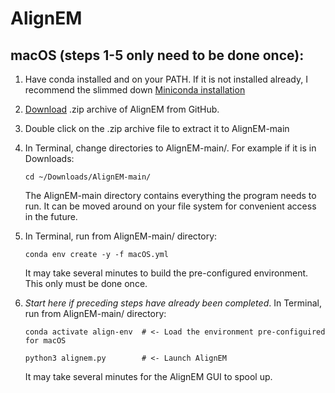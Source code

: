 # AlignEM

## macOS (steps 1-5 only need to be done once):
1. Have conda installed and on your PATH. If it is not installed already, I recommend the slimmed down [Miniconda installation](https://www.anaconda.com/docs/getting-started/miniconda/install)
2. [Download](https://github.com/joelyancey/AlignEM/archive/refs/heads/main.zip) .zip archive of AlignEM from GitHub.
3. Double click on the .zip archive file to extract it to AlignEM-main
4. In Terminal, change directories to AlignEM-main/. For example if it is in Downloads:
   
   `cd ~/Downloads/AlignEM-main/`
   
   The AlignEM-main directory contains everything the program needs to run. It can be moved around on your file system for convenient access in the future.
6. In Terminal, run from AlignEM-main/ directory:
   
   `conda env create -y -f macOS.yml`
   
   It may take several minutes to build the pre-configured environment. This only must be done once. 
7. *Start here if preceding steps have already been completed*. In Terminal, run from AlignEM-main/ directory:

   `conda activate align-env  # <- Load the environment pre-configuired for macOS`
   
   `python3 alignem.py        # <- Launch AlignEM`
   
   It may take several minutes for the AlignEM GUI to spool up.

